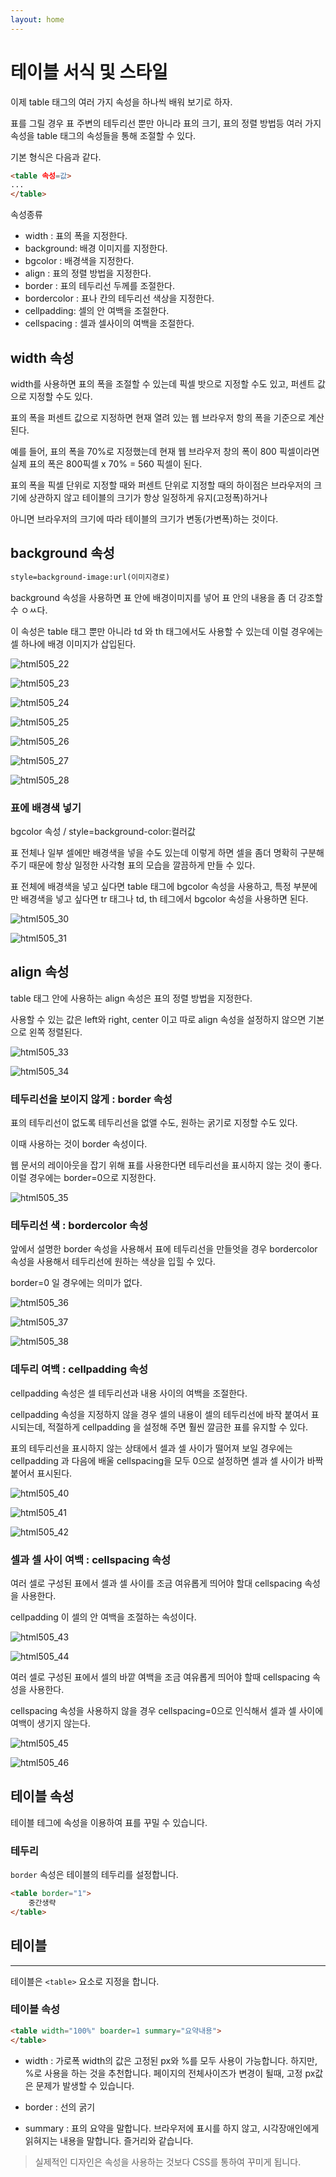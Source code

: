 ```yaml
---
layout: home
---
```


# 테이블 서식 및 스타일

이제 table 태그의 여러 가지 속성을 하나씩 배워 보기로 하자.

표를 그릴 경우 표 주변의 테두리선 뿐만 아니라 표의 크기, 표의 정렬 방법등 여러 가지 속성을 table 태그의 속성들을 통해 조절할 수 있다. 

기본 형식은 다음과 같다.

```html
<table 속성=값>
...
</table>
```



속성종류

* width : 표의 폭을 지정한다.
* background: 배경 이미지를 지정한다.
* bgcolor : 배경색을 지정한다.
* align : 표의 정렬 방법을 지정한다.
* border : 표의 테두리선 두께를 조절한다.
* bordercolor : 표나 칸의 테두리선 색상을 지정한다.
* cellpadding: 셀의 안 여백을 조절한다.
* cellspacing : 셀과 셀사이의 여백을 조절한다.



## width  속성

width를 사용하면 표의 폭을 조절할 수 있는데 픽셀 밧으로 지정할 수도 있고, 퍼센트 값으로 지정할 수도 있다.

표의 폭을 퍼센트 값으로 지정하면 현재 열려 있는 웹 브라우저 항의 폭을 기준으로 계산된다.

예를 들어, 표의 폭을 70%로 지정했는데 현재 웹 브라우저 창의 폭이 800 픽셀이라면 실제 표의 폭은 800픽셀 x 70% = 560 픽셀이 된다.



표의 폭을 픽셀 단위로 지정할 때와 퍼센트 단위로 지정할 때의 하이점은 브라우저의 크기에 상관하지 않고 테이블의 크기가 항상 일정하게 유지(고정폭)하거나

아니면 브라우저의 크기에 따라 테이블의 크기가 변동(가변폭)하는 것이다.



## background 속성

```html
style=background-image:url(이미지경로)
```



background 속성을 사용하면 표 안에 배경이미지를 넣어 표 안의 내용을 좀 더 강조할 수 ㅇㅆ다.

이 속성은 table 태그 뿐만 아니라 td 와 th 태그에서도 사용할 수 있는데 이럴 경우에는 셀 하나에 배경 이미지가 삽입된다.







![html505_22](./img/html505_22.png)

![html505_23](./img/html505_23.png)

![html505_24](./img/html505_24.png)

![html505_25](./img/html505_25.png)

![html505_26](./img/html505_26.png)

![html505_27](./img/html505_27.png)

![html505_28](./img/html505_28.png)



### 표에 배경색 넣기 



bgcolor 속성 / style=background-color:컬러값

표 전체나 일부 셀에만 배경색을 넣을 수도 있는데 이렇게 하면 셀을 좀더 명확히 구분해 주기 때문에 항상 일정한 사각형 표의 모습을 깔끔하게 만들 수 있다.

표 전체에 배경색을 넣고 싶다면 table 태그에 bgcolor 속성을 사용하고, 특정 부분에만 배경색을 넣고 싶다면 tr 태그나 td, th 테그에서 bgcolor 속성을 사용하면 된다.





![html505_30](./img/html505_30.png)

![html505_31](./img/html505_31.png)



## align 속성

table 태그 안에 사용하는 align 속성은 표의 정렬 방법을 지정한다.

사용할 수 있는 값은 left와 right, center 이고 따로 align 속성을 설정하지 않으면 기본으로 왼쪽 정렬된다.







![html505_33](./img/html505_33.png)

![html505_34](./img/html505_34.png)



###  테두리선을 보이지 않게 : border 속성

표의 테두리선이 없도록 테두리선을 없앨 수도, 원하는 굵기로 지정할 수도 있다.

이때 사용하는 것이 border 속성이다.

웹 문서의 레이아웃을 잡기 위해 표를 사용한다면 테두리선을 표시하지 않는 것이 좋다. 이럴 경우에는 border=0으로 지정한다.



![html505_35](./img/html505_35.png)



### 테두리선 색 : bordercolor  속성

앞에서 설명한 border 속성을 사용해서 표에 테두리선을 만들엇을 경우 bordercolor 속성을 사용해서 테두리선에 원하는 색상을 입힐 수 있다.

border=0 일 경우에는 의미가 없다.



![html505_36](./img/html505_36.png)

![html505_37](./img/html505_37.png)

![html505_38](./img/html505_38.png)



### 데두리 여백 : cellpadding 속성

cellpadding 속성은 셀 테두리선과 내용 사이의 여백을 조절한다.

cellpadding 속성을 지정하지 않을 경우 셀의 내용이 셀의 테두리선에 바작 붙여서 표시되는데, 적절하게 cellpadding 을 설정해 주면 훨씬 깔금한 표를 유지할 수 있다.



표의 테두리선을 표시하지 않는 상태에서 셀과 셀 사이가 떨어져 보일 경우에는 cellpadding 과 다음에 배울 cellspacing을 모두 0으로 설정하면 셀과 셀 사이가 바짝 붙어서 표시된다.





![html505_40](./img/html505_40.png)

![html505_41](./img/html505_41.png)

![html505_42](./img/html505_42.png)



### 셀과 셀 사이 여백 : cellspacing 속성

여러 셀로 구성된 표에서 셀과 셀 사이를 조금 여유롭게 띄어야 할대 cellspacing 속성을 사용한다.

cellpadding 이 셀의 안 여백을 조절하는 속성이다.



![html505_43](./img/html505_43.png)

![html505_44](./img/html505_44.png)

여러 셀로 구성된 표에서 셀의 바깥 여백을 조금 여유롭게 띄어야 할때 cellspacing 속성을 사용한다.

cellspacing 속성을 사용하지 않을 경우  cellspacing=0으로 인식해서 셀과 셀 사이에 여백이 생기지 않는다.



![html505_45](./img/html505_45.png)

![html505_46](./img/html505_46.png)


## 테이블 속성
테이블 테그에 속성을 이용하여 표를 꾸밀 수 있습니다.

### 테두리
`border` 속성은 테이블의 테두리를 설정합니다.

```html
<table border="1">
    중간생략
</table>
```


## 테이블
---
테이블은 `<table>` 요소로 지정을 합니다.

### 테이블 속성

```html
<table width="100%" boarder=1 summary="요약내용">
</table>
```

* width : 가로폭
width의 값은 고정된 px와 %를 모두 사용이 가능합니다. 하지만, %로 사용을 하는 것을 추천합니다. 페이지의 전체사이즈가 변경이 될때, 고정 px값은 문제가 발생할 수 있습니다.

* border : 선의 굵기

* summary : 표의 요약을 말합니다. 브라우저에 표시를 하지 않고, 시각장애인에게 읽혀지는 내용을 말합니다. 즐거리와 같습니다.


> 실제적인 디자인은 속성을 사용하는 것보다 CSS를 통하여 꾸미게 됩니다.
